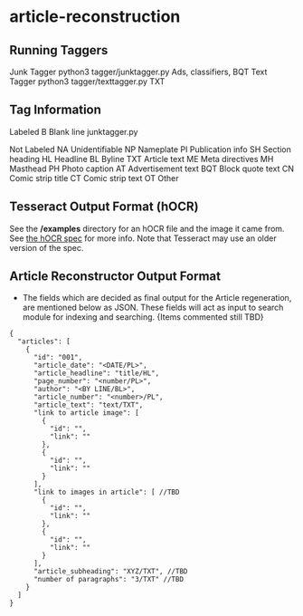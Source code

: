 # article-reconstruction

## Running Taggers

  Junk Tagger     python3 tagger/junktagger.py      Ads, classifiers, BQT
  Text Tagger     python3 tagger/texttagger.py      TXT

## Tag Information

  Labeled
    B       Blank line              junktagger.py

  Not Labeled
    NA      Unidentifiable
    NP      Nameplate
    PI      Publication info
    SH      Section heading
    HL      Headline
    BL      Byline
    TXT     Article text
    ME      Meta directives
    MH      Masthead
    PH      Photo caption
    AT      Advertisement text
    BQT     Block quote text
    CN      Comic strip title
    CT      Comic strip text
    OT      Other

## Tesseract Output Format (hOCR)
See the **/examples** directory for an hOCR file and the image it came from. See [the hOCR spec](https://kba.github.io/hocr-spec/1.2/) for more info. Note that Tesseract may use an older version of the spec.

## Article Reconstructor Output Format

- The fields which are decided as final output for the Article regeneration, are mentioned below as JSON. These fields will act as input to search module for indexing and searching. {Items commented still TBD}
```
{
  "articles": [
    {
      "id": "001",
      "article_date": "<DATE/PL>",
      "article_headline": "title/HL",
      "page_number": "<number/PL>",
      "author": "<BY LINE/BL>",
      "article_number": "<number>/PL",
      "article_text": "text/TXT",
      "link to article image": [
        {
          "id": "",
          "link": ""
        },
        {
          "id": "",
          "link": ""
        }
      ],
      "link to images in article": [ //TBD
        {
          "id": "",
          "link": ""
        },
        {
          "id": "",
          "link": ""
        }
      ],
      "article_subheading": "XYZ/TXT", //TBD
      "number of paragraphs": "3/TXT" //TBD
    }
  ]
}
```

